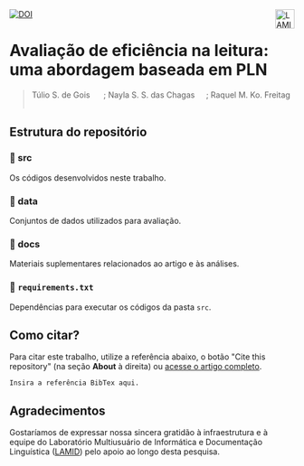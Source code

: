   <a align="left" href="https://doi.org/{insira o link doi aqui}">
    <img src="https://img.shields.io/badge/DOI-{INSIRA O DOI}-blue" alt="DOI">
  </a>
  <a href="lamid.ufs.br"><img  align="right" src="https://github.com/user-attachments/assets/915d65fb-281c-42db-b81b-05c785c2473e" alt="LAMID" height="34" /></a> <br/>

# Avaliação de eficiência na leitura: uma abordagem baseada em PLN
> Túlio S. de Gois <a href="https://orcid.org/0009-0000-5270-8033" target="blank"><img align="top" src="https://upload.wikimedia.org/wikipedia/commons/thumb/0/06/ORCID_iD.svg/2048px-ORCID_iD.svg.png" height="16" width="16" /></a> ;  Nayla S. S. das Chagas <a href="https://orcid.org/0009-0004-8268-5484" target="blank"><img align="top" src="https://upload.wikimedia.org/wikipedia/commons/thumb/0/06/ORCID_iD.svg/2048px-ORCID_iD.svg.png" height="16" width="16" /></a>; Raquel M. Ko. Freitag <a href="https://orcid.org/0000-0002-4972-4320" target="blank"><img align="top" src="https://upload.wikimedia.org/wikipedia/commons/thumb/0/06/ORCID_iD.svg/2048px-ORCID_iD.svg.png" height="16" width="16" /></a>

## Estrutura do repositório

### 📁 src
Os códigos desenvolvidos neste trabalho.

### 📁 data
Conjuntos de dados utilizados para avaliação.

### 📁 docs 
Materiais suplementares relacionados ao artigo e às análises.

### 📄 `requirements.txt`
Dependências para executar os códigos da pasta `src`.

## Como citar?
Para citar este trabalho, utilize a referência abaixo, o botão "Cite this repository" (na seção **About** à direita) ou [acesse o artigo completo](https://doi.org/10.48550/).
```
Insira a referência BibTex aqui. 
```

## Agradecimentos
Gostaríamos de expressar nossa sincera gratidão à infraestrutura e à equipe do Laboratório Multiusuário de Informática e Documentação Linguística ([LAMID](https://github.com/lamid-ufs)) pelo apoio ao longo desta pesquisa.




